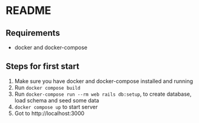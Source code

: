 # README

## Requirements

- docker and docker-compose

## Steps for first start
1. Make sure you have docker and docker-compose installed and running
2. Run `docker compose build`
3. Run `docker-compose run --rm web rails db:setup`, to create database, load schema and seed some data
4. `docker compose up` to start server
5. Got to http://localhost:3000